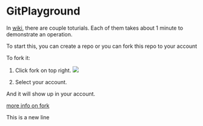 # GitPlayground

In [wiki](https://github.com/MillersProfessionalImaging/GitPlayground/wiki), there are couple toturials. Each of them takes about 1 minute to demonstrate an operation. 

To start this, you can create a repo or you can fork this repo to your account

To fork it:

1. Click fork on top right.
![](https://i.imgur.com/gp1bvN8.png)

2. Select your account.

And it will show up in your account.

[more info on fork](https://guides.github.com/activities/forking/)


This is a new line